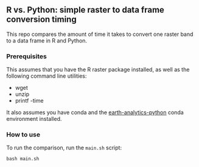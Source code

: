## R vs. Python: simple raster to data frame conversion timing

This repo compares the amount of time it takes to convert one raster band to a 
data frame in R and Python. 

### Prerequisites

This assumes that you have the R raster package installed, as well as the 
following command line utilities: 

- wget
- unzip
- printf
-time

It also assumes you have conda and the 
[earth-analytics-python](https://github.com/earthlab/earth-analytics-python-env) 
conda environment installed.


### How to use

To run the comparison, run the `main.sh` script: 

```
bash main.sh
```
